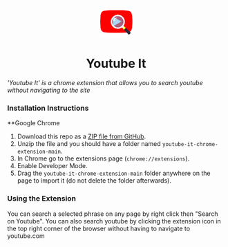 <p align="center">
  <img src="https://github.com/Sniperplank/youtube-it-chrome-extension/blob/main/Images/youtube_it_icon128.png" width="75" height="75"/>
</p>

<h1 align="center">Youtube It</h1>

*'Youtube It' is a chrome extension that allows you to search youtube without navigating to the site*

### Installation Instructions
**Google Chrome 
1. Download this repo as a [ZIP file from GitHub](https://github.com/Sniperplank/youtube-it-chrome-extension/archive/master.zip).
1. Unzip the file and you should have a folder named `youtube-it-chrome-extension-main`.
1. In Chrome go to the extensions page (`chrome://extensions`).
1. Enable Developer Mode.
1. Drag the `youtube-it-chrome-extension-main` folder anywhere on the page to import it (do not delete the folder afterwards).

### Using the Extension
You can search a selected phrase on any page by right click then "Search on Youtube". 
You can also search youtube by clicking the extension icon in the top right corner of the browser without having to navigate to youtube.com

